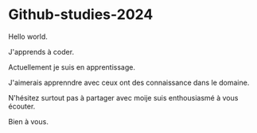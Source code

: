 # Github-studies-2024
Hello world.

J'apprends à coder.

Actuellement je suis en apprentissage.

J'aimerais apprenndre avec ceux ont des connaissance dans le domaine.

N'hésitez surtout pas à partager avec moije suis enthousiasmé à vous écouter. 

Bien à vous.
